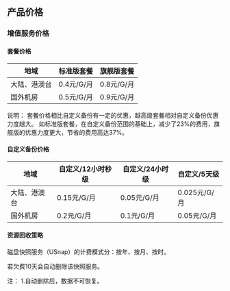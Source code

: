 ## 产品价格

### 增值服务价格

#### 套餐价格

| 地域        |  标准版套餐  |  旗舰版套餐  |
| ---------  | -------- | -------- |
| 大陆、港澳台 | 0.4元/G/月 | 0.8元/G/月 |
| 国外机房  | 0.5元/G/月 | 0.9元/G/月 |

说明： 套餐价格相比自定义备份有一定的优惠，越高级套餐相对自定义备份优惠力度越大。  如标准版套餐，在自定义备份范围的基础上，减少了23%的费用，旗舰版的优惠力度更大，节省的费用高达37%。
 
#### 自定义备份价格

| 地域        |  自定义/12小时秒级  |  自定义/24小时级  |  自定义/5天级  |
| ---------  | -------- | -------- | -------- |
| 大陆、港澳台 | 0.15元/G/月 | 0.05元/G/月 | 0.025元/G/月 |
| 国外机房   | 0.2元/G/月 | 0.1元/G/月 | 0.05元/G/月 |

#### 资源回收策略
磁盘快照服务（USnap）的计费模式分：按年、按月、按时。

若欠费10天会自动删除该快照服务。

注：
1.自动删除后，数据不可恢复。


